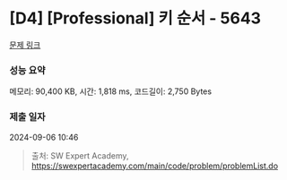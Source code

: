 # [D4] [Professional] 키 순서 - 5643 

[문제 링크](https://swexpertacademy.com/main/code/problem/problemDetail.do?contestProbId=AWXQsLWKd5cDFAUo) 

### 성능 요약

메모리: 90,400 KB, 시간: 1,818 ms, 코드길이: 2,750 Bytes

### 제출 일자

2024-09-06 10:46



> 출처: SW Expert Academy, https://swexpertacademy.com/main/code/problem/problemList.do